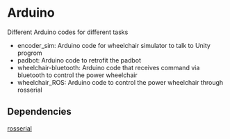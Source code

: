 # Arduino
Different Arduino codes for different tasks

* encoder_sim: Arduino code for wheelchair simulator to talk to Unity progrom
* padbot: Arduino code to retrofit the padbot
* wheelchair-bluetooth: Arduino code that receives command via bluetooth to control the power wheelchair
* wheelchair_ROS: Arduino code to control the power wheelchair through rosserial

## Dependencies
[rosserial](http://wiki.ros.org/rosserial_arduino/Tutorials)
	
